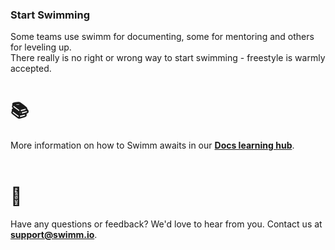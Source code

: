 ### Start Swimming

Some teams use swimm for documenting, some for mentoring and others for leveling up. </br>
There really is no right or wrong way to start swimming - freestyle is warmly accepted. 
</br>

# 📚  
More information on how to Swimm awaits in our **[Docs learning hub](https://docs.swimm.io/en/collections/2510899-swimm-docs)**.</br></br>

# 💬  
Have any questions or feedback? We'd love to hear from you. Contact us at **support@swimm.io**.</br></br>

